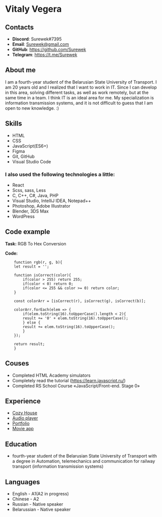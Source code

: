 # Vitaly Vegera

## Contacts

+ **Discord**: Surewek#7395
+ **Email**: Surewek@gmail.com
+ **GitHub**: https://github.com/Surewek
+ **Telegram**: https://t.me/Surewek

## About me

I am a fourth-year student of the Belarusian State University of Transport. I am 20 years old and I realized that I want to work in IT. Since I can develop in this area, solving different tasks, as well as work remotely, but at the same time in a team. I think IT is an ideal area for me. My specialization is information transmission systems, and it is not difficult to guess that I am open to new knowledge. :)

## Skills

+ HTML
+ CSS
+ JavaScript(ES6+)
+ Figma
+ Git, GitHub
+ Visual Studio Code


### I also used the following technologies a little:

+ React
+ Scss, sass, Less
+ C, C++, C#, Java, PHP
+ Visual Studio, IntelliJ IDEA, Notepad++
+ Photoshop, Adobe Illustrator
+ Blender, 3DS Max
+ WordPress

## Code example

**Task:**
RGB To Hex Conversion

**Code:**
```
    function rgb(r, g, b){
    let result = '';

    function isCorrect(color){
        if(color > 255) return 255;
        if(color < 0) return 0;
        if(color <= 255 && color >= 0) return color;
    }

    const colorArr = [isCorrect(r), isCorrect(g), isCorrect(b)];
    
    colorArr.forEach(elem => {
        if(elem.toString(16).toUpperCase().length < 2){
        result += '0' + elem.toString(16).toUpperCase();
        } else {
        result += elem.toString(16).toUpperCase();
        }
    });

    return result;
    }
```

## Couses

+ Completed HTML Academy simulators
+ Completely read the tutorial (https://learn.javascript.ru/)
+ Completed RS School Course «JavaScript/Front-end. Stage 0» 

## Experience

+ [Cozy House](https://rolling-scopes-school.github.io/surewek-JSFE2022Q1/shelter/pages/main/index.html)
+ [Audio player](https://rolling-scopes-school.github.io/surewek-JSFEPRESCHOOL/audio-player/)
+ [Portfolio](https://rolling-scopes-school.github.io/surewek-JSFEPRESCHOOL/portfolio/)
+ [Movie app](https://rolling-scopes-school.github.io/surewek-JSFEPRESCHOOL/movie-app/)

## Education

* fourth-year student of the Belarusian State University of Transport with a degree in Automation, telemechanics and communication for railway transport (information transmission systems)

## Languages

+ English - A1(A2 in progress)
+ Chinese - A2
+ Russian - Native speaker
+ Belarussian - Native speaker